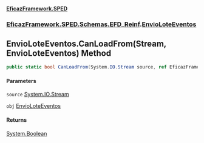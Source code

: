 #### [EficazFramework.SPED](EficazFrameworkSPED.md 'EficazFramework SPED')
### [EficazFramework.SPED.Schemas.EFD_Reinf](EficazFramework.SPED.Schemas.EFD_Reinf.md 'EficazFramework.SPED.Schemas.EFD_Reinf').[EnvioLoteEventos](EficazFramework.SPED.Schemas.EFD_Reinf/EnvioLoteEventos.md 'EficazFramework.SPED.Schemas.EFD_Reinf.EnvioLoteEventos')

## EnvioLoteEventos.CanLoadFrom(Stream, EnvioLoteEventos) Method

```csharp
public static bool CanLoadFrom(System.IO.Stream source, ref EficazFramework.SPED.Schemas.EFD_Reinf.EnvioLoteEventos obj);
```
#### Parameters

<a name='EficazFramework.SPED.Schemas.EFD_Reinf.EnvioLoteEventos.CanLoadFrom(System.IO.Stream,EficazFramework.SPED.Schemas.EFD_Reinf.EnvioLoteEventos).source'></a>

`source` [System.IO.Stream](https://docs.microsoft.com/en-us/dotnet/api/System.IO.Stream 'System.IO.Stream')

<a name='EficazFramework.SPED.Schemas.EFD_Reinf.EnvioLoteEventos.CanLoadFrom(System.IO.Stream,EficazFramework.SPED.Schemas.EFD_Reinf.EnvioLoteEventos).obj'></a>

`obj` [EnvioLoteEventos](EficazFramework.SPED.Schemas.EFD_Reinf/EnvioLoteEventos.md 'EficazFramework.SPED.Schemas.EFD_Reinf.EnvioLoteEventos')

#### Returns
[System.Boolean](https://docs.microsoft.com/en-us/dotnet/api/System.Boolean 'System.Boolean')